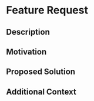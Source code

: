 <!-- Remove any of the headings which are not applicable and add if necessary -->
# Feature Request

## Description
<!-- A clear and concise description of the feature you'd like to see. -->

## Motivation
<!-- Why is this feature important? How will it improve the project? -->

## Proposed Solution
<!-- (Optional) A suggestion of how the feature could be implemented. -->

## Additional Context
<!-- Any other relevant details or use cases. -->
